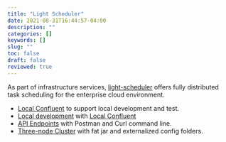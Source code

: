 ```yaml
---
title: "Light Scheduler"
date: 2021-08-31T16:44:57-04:00
description: ""
categories: []
keywords: []
slug: ""
toc: false
draft: false
reviewed: true
---
```


As part of infrastructure services, [light-scheduler](/service/scheduler/) offers fully distributed task scheduling for the enterprise cloud environment. 

* [Local Confluent][] to support local development and test.
* [Local development][] with [Local Confluent][]
* [API Endpoints][] with Postman and Curl command line.
* [Three-node Cluster][] with fat jar and externalized config folders.


[Local Confluent]: /tutorial/scheduler/local-confluent/
[Local development]: /tutorial/scheduler/local-dev/
[Confluent Docker]: /tutorial/kafka-sidecar/confluent-docker/
[API Endpoints]: /tutorial/scheduler/api-endpoint/
[Three-node Cluster]: /tutorial/scheduler/local-cluster/

